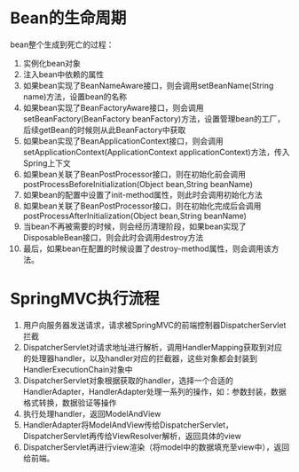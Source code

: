 # Bean的生命周期
bean整个生成到死亡的过程：  

1. 实例化bean对象
2. 注入bean中依赖的属性
3. 如果bean实现了BeanNameAware接口，则会调用setBeanName(String name)方法，设置bean的名称
4. 如果bean实现了BeanFactoryAware接口，则会调用setBeanFactory(BeanFactory beanFactory)方法，设置管理bean的工厂，后续getBean的时候则从此BeanFactory中获取
5. 如果bean实现了BeanApplicationContext接口，则会调用setApplicationContext(ApplicationContext applicationContext)方法，传入Spring上下文
6. 如果bean关联了BeanPostProcessor接口，则在初始化前会调用postProcessBeforeInitialization(Object bean,String beanName)
7. 如果bean的配置中设置了init-method属性，则此时会调用初始化方法
8. 如果bean关联了BeanPostProcessor接口，则在初始化完成后会调用postProcessAfterInitialization(Object bean,String beanName)
9. 当bean不再被需要的时候，则会经历清理阶段，如果bean实现了DisposableBean接口，则会此时会调用destroy方法
10. 最后，如果bean在配置的时候设置了destroy-method属性，则会调用该方法。

# SpringMVC执行流程

1. 用户向服务器发送请求，请求被SpringMVC的前端控制器DispatcherServlet拦截
2. DispatcherServlet对请求地址进行解析，调用HandlerMapping获取到对应的处理器handler，以及handler对应的拦截器，这些对象都会封装到HandlerExecutionChain对象中
3. DispatcherServlet对象根据获取的handler，选择一个合适的HandlerAdapter，HandlerAdapter处理一系列的操作，如：参数封装，数据格式转换，数据验证等操作
4. 执行处理handler，返回ModelAndView
5. HandlerAdapter将ModelAndView传给DispatcherServlet，DispatcherServlet再传给ViewResolver解析，返回具体的view
6. DispatcherServlet再进行view渲染（将model中的数据填充至view中），返回给前端。